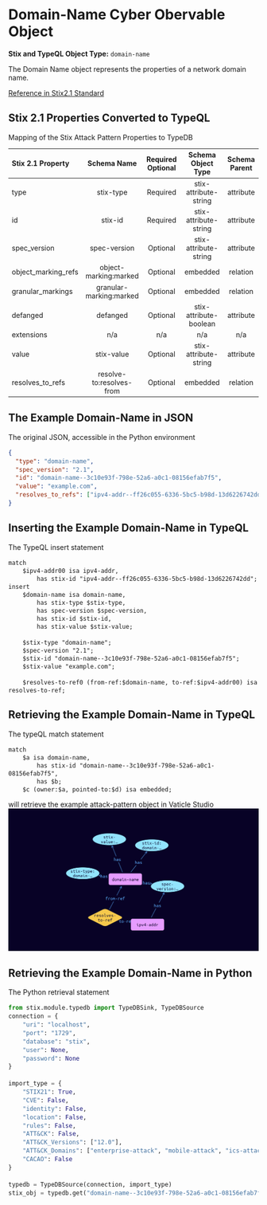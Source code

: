 # Domain-Name Cyber Obervable Object

**Stix and TypeQL Object Type:**  `domain-name`

The Domain Name object represents the properties of a network domain name.

[Reference in Stix2.1 Standard](https://docs.oasis-open.org/cti/stix/v2.1/os/stix-v2.1-os.html#_prhhksbxbg87)
## Stix 2.1 Properties Converted to TypeQL
Mapping of the Stix Attack Pattern Properties to TypeDB

|  Stix 2.1 Property    |           Schema Name             | Required  Optional  |      Schema Object Type | Schema Parent  |
|:--------------------|:--------------------------------:|:------------------:|:------------------------:|:-------------:|
|  type                 |            stix-type              |      Required       |  stix-attribute-string    |   attribute    |
|  id                   |             stix-id               |      Required       |  stix-attribute-string    |   attribute    |
|  spec_version         |           spec-version            |      Optional       |  stix-attribute-string    |   attribute    |
|  object_marking_refs  |      object-marking:marked        |      Optional       |   embedded     |relation |
|  granular_markings    |     granular-marking:marked       |      Optional       |   embedded     |relation |
| defanged |defanged |      Optional       |stix-attribute-boolean |   attribute    |
|  extensions           |               n/a                 |        n/a          |           n/a             |      n/a       |
| value |stix-value |      Optional       |  stix-attribute-string    |   attribute    |
| resolves_to_refs |resolve-to:resolves-from |      Optional       |   embedded     |relation |

## The Example Domain-Name in JSON
The original JSON, accessible in the Python environment
```json
{
  "type": "domain-name",      
  "spec_version": "2.1",      
  "id": "domain-name--3c10e93f-798e-52a6-a0c1-08156efab7f5",
  "value": "example.com",      
  "resolves_to_refs": ["ipv4-addr--ff26c055-6336-5bc5-b98d-13d6226742dd"]
}
```


## Inserting the Example Domain-Name in TypeQL
The TypeQL insert statement
```typeql
match  
    $ipv4-addr00 isa ipv4-addr, 
        has stix-id "ipv4-addr--ff26c055-6336-5bc5-b98d-13d6226742dd";
insert 
    $domain-name isa domain-name,
        has stix-type $stix-type,
        has spec-version $spec-version,
        has stix-id $stix-id,
        has stix-value $stix-value;
    
    $stix-type "domain-name";
    $spec-version "2.1";
    $stix-id "domain-name--3c10e93f-798e-52a6-a0c1-08156efab7f5";
    $stix-value "example.com";
    
    $resolves-to-ref0 (from-ref:$domain-name, to-ref:$ipv4-addr00) isa resolves-to-ref;
```

## Retrieving the Example Domain-Name in TypeQL
The typeQL match statement

```typeql
match
    $a isa domain-name,
        has stix-id "domain-name--3c10e93f-798e-52a6-a0c1-08156efab7f5",
        has $b;
    $c (owner:$a, pointed-to:$d) isa embedded;
```


will retrieve the example attack-pattern object in Vaticle Studio
![Domain-Name Example](./img/domain.png)

## Retrieving the Example Domain-Name  in Python
The Python retrieval statement

```python
from stix.module.typedb import TypeDBSink, TypeDBSource
connection = {
    "uri": "localhost",
    "port": "1729",
    "database": "stix",
    "user": None,
    "password": None
}

import_type = {
    "STIX21": True,
    "CVE": False,
    "identity": False,
    "location": False,
    "rules": False,
    "ATT&CK": False,
    "ATT&CK_Versions": ["12.0"],
    "ATT&CK_Domains": ["enterprise-attack", "mobile-attack", "ics-attack"],
    "CACAO": False
}

typedb = TypeDBSource(connection, import_type)
stix_obj = typedb.get("domain-name--3c10e93f-798e-52a6-a0c1-08156efab7f5")
```

